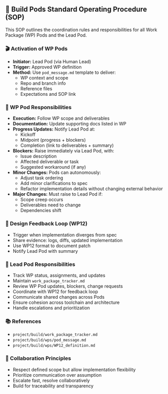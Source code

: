 ## 🧭 Build Pods Standard Operating Procedure (SOP)

This SOP outlines the coordination rules and responsibilities for all Work Package (WP) Pods and the Lead Pod.

### 🎬 Activation of WP Pods
- **Initiator:** Lead Pod (via Human Lead)
- **Trigger:** Approved WP definition
- **Method:** Use `pod_message.md` template to deliver:
  - WP context and scope
  - Repo and branch info
  - Reference files
  - Expectations and SOP link

### 🔄 WP Pod Responsibilities
- **Execution:** Follow WP scope and deliverables
- **Documentation:** Update supporting docs listed in WP
- **Progress Updates:** Notify Lead Pod at:
  - Kickoff
  - Midpoint (progress + blockers)
  - Completion (link to deliverables + summary)
- **Blockers:** Raise immediately via Lead Pod, with:
  - Issue description
  - Affected deliverable or task
  - Suggested workaround (if any)
- **Minor Changes:** Pods can autonomously:
  - Adjust task ordering
  - Add minor clarifications to spec
  - Refactor implementation details without changing external behavior
- **Major Changes:** Must raise to Lead Pod if:
  - Scope creep occurs
  - Deliverables need to change
  - Dependencies shift

### 🔁 Design Feedback Loop (WP12)
- Trigger when implementation diverges from spec
- Share evidence: logs, diffs, updated implementation
- Use WP12 format to document patch
- Notify Lead Pod with summary

### 🧩 Lead Pod Responsibilities
- Track WP status, assignments, and updates
- Maintain `work_package_tracker.md`
- Review WP Pod updates, blockers, change requests
- Coordinate with WP12 for feedback loop
- Communicate shared changes across Pods
- Ensure cohesion across toolchain and architecture
- Handle escalations and prioritization

### 📚 References
- `project/build/work_package_tracker.md`
- `project/build/wps/pod_message.md`
- `project/build/wps/WP12_definition.md`

### 🤝 Collaboration Principles
- Respect defined scope but allow implementation flexibility
- Prioritize communication over assumption
- Escalate fast, resolve collaboratively
- Build for traceability and transparency